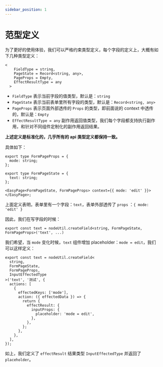 ```yaml
---
sidebar_position: 1
---
```


# 范型定义

为了更好的使用体验，我们可以严格约束类型定义，每个字段的定义上，大概有如下几种类型定义：

```tsx
<
    FieldType = string,
    PageState = Record<string, any>,
    PageProps = Empty,
    EffectResultType = any
  >
```

- `FieldType` 表示当前字段的值类型，默认是：`string`
- `PageState` 表示当前表单里所有字段的类型，默认是：`Record<string, any>`
- `PageProps` 表示页面外部透传的 `Props` 的类型，即前面说的 context 中透传的，默认是：`Empty`
- `EffectResultType = any` 副作用返回值类型，我们每个字段都支持执行副作用，和针对不同组件定制化的副作用返回结果。

**上述定义是标准化的，几乎所有的 api 类型定义都保持一致。**

具体如下：

```tsx
export type FormPageProps = {
  mode: string;
};

export type FormPageState = {
  text: string;
};

<EasyPage<FormPageState, FormPageProps> context={{ mode: 'edit' }}></EasyPage>;
```

上面定义表明，表单里有一个字段：`text`，表单外部透传了 `props` ：`{ mode: 'edit' }`

因此，我们在写字段的时候：

```tsx
export const text = nodeUtil.createField<string, FormPageState, FormPageProps>('text', ...)
```

我们希望，当 `mode` 变化时候，`text` 组件增加 placeholder：`mode = edit`，我们可以这样定义：

```tsx
export const text = nodeUtil.createField<
  string,
  FormPageState,
  FormPageProps,
  InputEffectedType
>('text', '测试', {
  actions: [
    {
      effectedKeys: ['mode'],
      action: ({ effectedData }) => {
        return {
          effectResult: {
            inputProps: {
              placeholder: 'mode = edit',
            },
          },
        };
      },
    },
  ],
});
```

如上，我们定义了 `effectResult` 结果类型 `InputEffectedType` 并返回了 `placeholder`。
